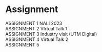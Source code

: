 # Assignment
ASSIGNMENT 1 NALI 2023<br>
ASSIGNMENT 2 VIrtual Talk 1<br>
ASSIGNMENT 3 Industry visit (UTM Digital)<br>
ASSIGNMENT 4 Virtual Talk 2<br>
ASSIGNMENT 5
